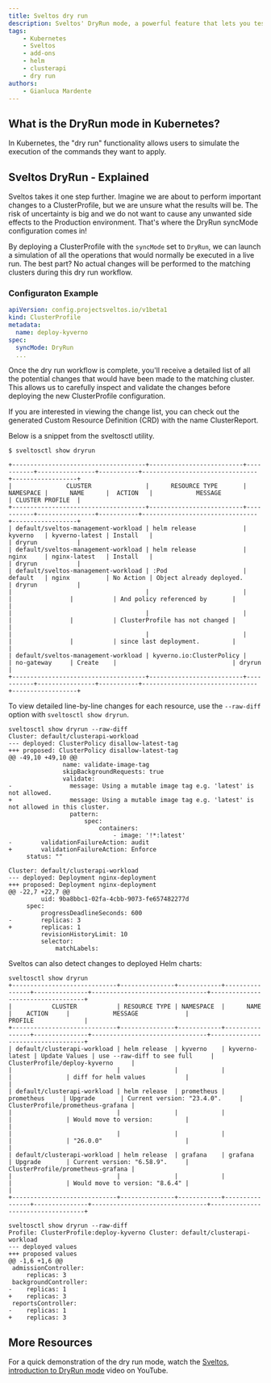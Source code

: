 ```yaml
---
title: Sveltos dry run
description: Sveltos' DryRun mode, a powerful feature that lets you test important changes without any actual impact on your managed clusters. Learn how to configure your ClusterProfile with DryRun syncMode and run a safe simulation of planned operations. Receive detailed reports on potential changes, inspect them, and validate configurations before applying them. Experience peace of mind in managing your clusters with Sveltos' risk-free DryRun mode. 
tags:
    - Kubernetes
    - Sveltos
    - add-ons
    - helm
    - clusterapi
    - dry run
authors:
    - Gianluca Mardente
---
```


## What is the DryRun mode in Kubernetes?

In Kubernetes, the "dry run" functionality allows users to simulate the execution of the commands they want to apply.

## Sveltos DryRun - Explained

Sveltos takes it one step further. Imagine we are about to perform important changes to a ClusterProfile, but we are unsure what the results will be. The risk of uncertainty is big and we do not want to  cause any unwanted side effects to the Production environment. That's where the DryRun syncMode configuration comes in!

By deploying a ClusterProfile with the `syncMode` set to `DryRun`, we can launch a simulation of all the operations that would normally be executed in a live run. The best part? No actual changes will be performed to the matching clusters during this dry run workflow.

### Configuraton Example

```yaml
apiVersion: config.projectsveltos.io/v1beta1
kind: ClusterProfile
metadata:
  name: deploy-kyverno
spec:
  syncMode: DryRun
  ...
```

Once the dry run workflow is complete, you'll receive a detailed list of all the potential changes that would have been made to the matching cluster. This allows us to carefully inspect and validate the changes before deploying the new ClusterProfile configuration.

If you are interested in viewing the change list, you can check out the generated Custom Resource Definition (CRD) with the name ClusterReport.

Below is a snippet from the sveltosctl utility.

```
$ sveltosctl show dryrun

+-------------------------------------+--------------------------+-----------+----------------+-----------+--------------------------------+------------------+
|               CLUSTER               |      RESOURCE TYPE       | NAMESPACE |      NAME      |  ACTION   |            MESSAGE             | CLUSTER PROFILE  |
+-------------------------------------+--------------------------+-----------+----------------+-----------+--------------------------------+------------------+
| default/sveltos-management-workload | helm release             | kyverno   | kyverno-latest | Install   |                                | dryrun           |
| default/sveltos-management-workload | helm release             | nginx     | nginx-latest   | Install   |                                | dryrun           |
| default/sveltos-management-workload | :Pod                     | default   | nginx          | No Action | Object already deployed.       | dryrun           |
|                                     |                          |           |                |           | And policy referenced by       |                  |
|                                     |                          |           |                |           | ClusterProfile has not changed |                  |
|                                     |                          |           |                |           | since last deployment.         |                  |
| default/sveltos-management-workload | kyverno.io:ClusterPolicy |           | no-gateway     | Create    |                                | dryrun           |
+-------------------------------------+--------------------------+-----------+----------------+-----------+--------------------------------+------------------+
```

To view detailed line-by-line changes for each resource, use the `--raw-diff` option with `sveltosctl show dryrun`.

```
sveltosctl show dryrun --raw-diff   
Cluster: default/clusterapi-workload
--- deployed: ClusterPolicy disallow-latest-tag
+++ proposed: ClusterPolicy disallow-latest-tag
@@ -49,10 +49,10 @@
               name: validate-image-tag
               skipBackgroundRequests: true
               validate:
-                message: Using a mutable image tag e.g. 'latest' is not allowed.
+                message: Using a mutable image tag e.g. 'latest' is not allowed in this cluster.
                 pattern:
                     spec:
                         containers:
                             - image: '!*:latest'
-        validationFailureAction: audit
+        validationFailureAction: Enforce
     status: ""

Cluster: default/clusterapi-workload
--- deployed: Deployment nginx-deployment
+++ proposed: Deployment nginx-deployment
@@ -22,7 +22,7 @@
         uid: 9ba8bbc1-02fa-4cbb-9073-fe657482277d
     spec:
         progressDeadlineSeconds: 600
-        replicas: 3
+        replicas: 1
         revisionHistoryLimit: 10
         selector:
             matchLabels:
```

Sveltos can also detect changes to deployed Helm charts:

```
sveltosctl show dryrun           
+-----------------------------+---------------+------------+----------------+---------------+--------------------------------+-----------------------------------+
|           CLUSTER           | RESOURCE TYPE | NAMESPACE  |      NAME      |    ACTION     |            MESSAGE             |              PROFILE              |
+-----------------------------+---------------+------------+----------------+---------------+--------------------------------+-----------------------------------+
| default/clusterapi-workload | helm release  | kyverno    | kyverno-latest | Update Values | use --raw-diff to see full     | ClusterProfile/deploy-kyverno     |
|                             |               |            |                |               | diff for helm values           |                                   |
| default/clusterapi-workload | helm release  | prometheus | prometheus     | Upgrade       | Current version: "23.4.0".     | ClusterProfile/prometheus-grafana |
|                             |               |            |                |               | Would move to version:         |                                   |
|                             |               |            |                |               | "26.0.0"                       |                                   |
| default/clusterapi-workload | helm release  | grafana    | grafana        | Upgrade       | Current version: "6.58.9".     | ClusterProfile/prometheus-grafana |
|                             |               |            |                |               | Would move to version: "8.6.4" |                                   |
+-----------------------------+---------------+------------+----------------+---------------+--------------------------------+-----------------------------------+
```

```
sveltosctl show dryrun --raw-diff
Profile: ClusterProfile:deploy-kyverno Cluster: default/clusterapi-workload
--- deployed values
+++ proposed values
@@ -1,6 +1,6 @@
 admissionController:
     replicas: 3
 backgroundController:
-    replicas: 1
+    replicas: 3
 reportsController:
-    replicas: 1
+    replicas: 3
```

## More Resources

For a quick demonstration of the dry run mode, watch the [Sveltos, introduction to DryRun mode](https://www.youtube.com/watch?v=gfWN_QJAL6k&t=4s) video on YouTube.
